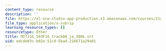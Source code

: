 ```yaml
---
content_type: resource
description: ''
file: https://ol-ocw-studio-app-production.s3.amazonaws.com/courses/21g-503-japanese-iii-fall-2019/edcde03cb02e51c85bad216671a29a01_MIT21G_503F16_track08_ja_300k.srt
file_type: application/x-subrip
learning_resource_types: []
resourcetype: Other
title: MIT21G_503F16_track08_ja_300k.srt
uid: edcde03c-b02e-51c8-5bad-216671a29a01
---
```

